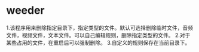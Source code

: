 # weeder

1.该程序用来删除指定目录下，指定类型的文件。默认可选择删除临时文件，音频文件，视频文件，文本文件。可以自己编辑规则，删除指定类型的文件。
2.对于某些占用的文件，在重启后可以强制删除。 
3.自定义的规则保存在当前目录下。
